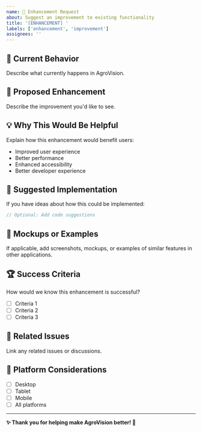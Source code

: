 ```yaml
---
name: 🚀 Enhancement Request
about: Suggest an improvement to existing functionality
title: '[ENHANCEMENT] '
labels: ['enhancement', 'improvement']
assignees: ''
---
```


## 🎯 Current Behavior
Describe what currently happens in AgroVision.

## 🚀 Proposed Enhancement
Describe the improvement you'd like to see.

## 💡 Why This Would Be Helpful
Explain how this enhancement would benefit users:
- Improved user experience
- Better performance
- Enhanced accessibility
- Better developer experience

## 🔧 Suggested Implementation
If you have ideas about how this could be implemented:

```javascript
// Optional: Add code suggestions
```

## 📸 Mockups or Examples
If applicable, add screenshots, mockups, or examples of similar features in other applications.

## 🏆 Success Criteria
How would we know this enhancement is successful?
- [ ] Criteria 1
- [ ] Criteria 2
- [ ] Criteria 3

## 🔗 Related Issues
Link any related issues or discussions.

## 📱 Platform Considerations
- [ ] Desktop
- [ ] Tablet
- [ ] Mobile
- [ ] All platforms

---

**✨ Thank you for helping make AgroVision better! 🌱**